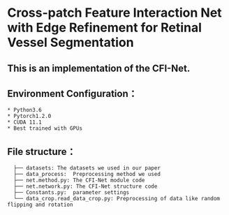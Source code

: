 # Cross-patch Feature Interaction Net with Edge Refinement for Retinal Vessel Segmentation

## This is an implementation of the CFI-Net.

## Environment Configuration：

```
* Python3.6
* Pytorch1.2.0
* CUDA 11.1
* Best trained with GPUs
```

## File structure：

```
  ├── datasets: The datasets we used in our paper
  ├── data_process:  Preprocessing method we used
  ├── net.method.py: The CFI-Net module code
  ├── net.network.py: The CFI-Net structure code
  ├── Constants.py:  parameter settings
  └── data_crop.read_data_crop.py: Preprocessing of data like random flipping and rotation
```
